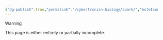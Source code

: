 ```yaml
---
{"dg-publish":true,"permalink":"/cybertronian-biology/spark/","noteIcon":"default"}
---
```

  
>[!warning] 
>This page is either entirely or partially incomplete. 

